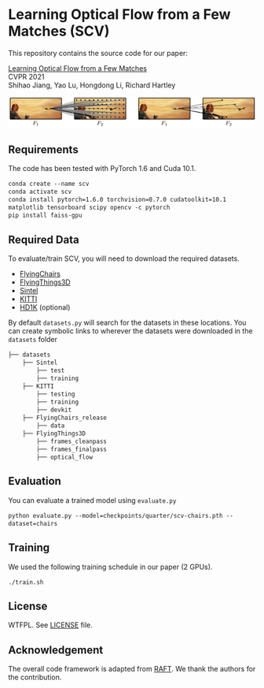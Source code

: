 # Learning Optical Flow from a Few Matches (SCV)
This repository contains the source code for our paper:

[Learning Optical Flow from a Few Matches]()<br/>
CVPR 2021 <br/>
Shihao Jiang, Yao Lu, Hongdong Li, Richard Hartley<br/>

<img src="scv.png">

## Requirements
The code has been tested with PyTorch 1.6 and Cuda 10.1.
```Shell
conda create --name scv
conda activate scv
conda install pytorch=1.6.0 torchvision=0.7.0 cudatoolkit=10.1 matplotlib tensorboard scipy opencv -c pytorch
pip install faiss-gpu
```

## Required Data
To evaluate/train SCV, you will need to download the required datasets. 
* [FlyingChairs](https://lmb.informatik.uni-freiburg.de/resources/datasets/FlyingChairs.en.html#flyingchairs)
* [FlyingThings3D](https://lmb.informatik.uni-freiburg.de/resources/datasets/SceneFlowDatasets.en.html)
* [Sintel](http://sintel.is.tue.mpg.de/)
* [KITTI](http://www.cvlibs.net/datasets/kitti/eval_scene_flow.php?benchmark=flow)
* [HD1K](http://hci-benchmark.iwr.uni-heidelberg.de/) (optional)


By default `datasets.py` will search for the datasets in these locations. You can create symbolic links to wherever the datasets were downloaded in the `datasets` folder

```Shell
├── datasets
    ├── Sintel
        ├── test
        ├── training
    ├── KITTI
        ├── testing
        ├── training
        ├── devkit
    ├── FlyingChairs_release
        ├── data
    ├── FlyingThings3D
        ├── frames_cleanpass
        ├── frames_finalpass
        ├── optical_flow
```

## Evaluation
You can evaluate a trained model using `evaluate.py`
```Shell
python evaluate.py --model=checkpoints/quarter/scv-chairs.pth --dataset=chairs
```

## Training
We used the following training schedule in our paper (2 GPUs).
```Shell
./train.sh
```

## License
WTFPL. See [LICENSE](LICENSE) file. 

## Acknowledgement
The overall code framework is adapted from [RAFT](https://github.com/princeton-vl/RAFT). We
thank the authors for the contribution. 